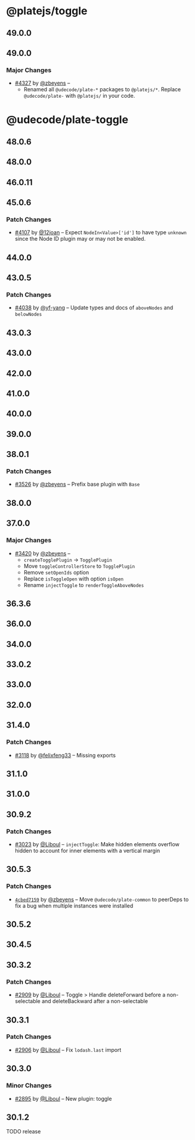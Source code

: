 # @platejs/toggle

## 49.0.0

## 49.0.0

### Major Changes

- [#4327](https://github.com/udecode/plate/pull/4327) by [@zbeyens](https://github.com/zbeyens) –
  - Renamed all `@udecode/plate-*` packages to `@platejs/*`. Replace `@udecode/plate-` with `@platejs/` in your code.

# @udecode/plate-toggle

## 48.0.6

## 48.0.0

## 46.0.11

## 45.0.6

### Patch Changes

- [#4107](https://github.com/udecode/plate/pull/4107) by [@12joan](https://github.com/12joan) – Expect `NodeIn<Value>['id']` to have type `unknown` since the Node ID plugin may or may not be enabled.

## 44.0.0

## 43.0.5

### Patch Changes

- [#4038](https://github.com/udecode/plate/pull/4038) by [@yf-yang](https://github.com/yf-yang) – Update types and docs of `aboveNodes` and `belowNodes`

## 43.0.3

## 43.0.0

## 42.0.0

## 41.0.0

## 40.0.0

## 39.0.0

## 38.0.1

### Patch Changes

- [#3526](https://github.com/udecode/plate/pull/3526) by [@zbeyens](https://github.com/zbeyens) – Prefix base plugin with `Base`

## 38.0.0

## 37.0.0

### Major Changes

- [#3420](https://github.com/udecode/plate/pull/3420) by [@zbeyens](https://github.com/zbeyens) –
  - `createTogglePlugin` -> `TogglePlugin`
  - Move `toggleControllerStore` to `TogglePlugin`
  - Remove `setOpenIds` option
  - Replace `isToggleOpen` with option `isOpen`
  - Rename `injectToggle` to `renderToggleAboveNodes`

## 36.3.6

## 36.0.0

## 34.0.0

## 33.0.2

## 33.0.0

## 32.0.0

## 31.4.0

### Patch Changes

- [#3118](https://github.com/udecode/plate/pull/3118) by [@felixfeng33](https://github.com/felixfeng33) – Missing exports

## 31.1.0

## 31.0.0

## 30.9.2

### Patch Changes

- [#3023](https://github.com/udecode/plate/pull/3023) by [@Liboul](https://github.com/Liboul) – `injectToggle`: Make hidden elements overflow hidden to account for inner elements with a vertical margin

## 30.5.3

### Patch Changes

- [`4cbed7159`](https://github.com/udecode/plate/commit/4cbed7159d51f7427051686e45bcf2a8899aeede) by [@zbeyens](https://github.com/zbeyens) – Move `@udecode/plate-common` to peerDeps to fix a bug when multiple instances were installed

## 30.5.2

## 30.4.5

## 30.3.2

### Patch Changes

- [#2909](https://github.com/udecode/plate/pull/2909) by [@Liboul](https://github.com/Liboul) – Toggle > Handle deleteForward before a non-selectable and deleteBackward after a non-selectable

## 30.3.1

### Patch Changes

- [#2906](https://github.com/udecode/plate/pull/2906) by [@Liboul](https://github.com/Liboul) – Fix `lodash.last` import

## 30.3.0

### Minor Changes

- [#2895](https://github.com/udecode/plate/pull/2895) by [@Liboul](https://github.com/Liboul) – New plugin: toggle

## 30.1.2

TODO release
